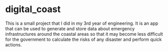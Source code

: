 # digital_coast
This is a small project that I did in my 3rd year of engineering. It is an app that can be used to generate and store data about emergency infrastructures around the coastal areas so that it may become less difficult for the government to calculate the risks of any disaster and perform quick actions.

